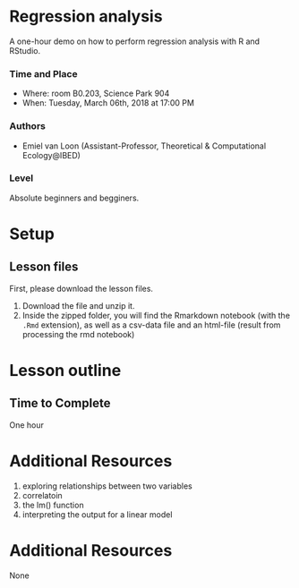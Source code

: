# Regression analysis
A one-hour demo on how to perform regression analysis with R and RStudio. 

### Time and Place
- Where: room B0.203, Science Park 904  
- When:  Tuesday, March 06th, 2018 at 17:00 PM

### Authors
- Emiel van Loon (Assistant-Professor, Theoretical & Computational Ecology@IBED)

### Level
Absolute beginners and begginers.  

# Setup
## Lesson files
First, please download the lesson files.

1. Download the file and unzip it.
2. Inside the zipped folder, you will find the Rmarkdown notebook (with the ``.Rmd`` extension),
   as well as a csv-data file and an html-file (result from processing the rmd notebook)

# Lesson outline
## Time to Complete
One hour

# Additional Resources 
1) exploring relationships between two variables
2) correlatoin
3) the lm() function
4) interpreting the output for a linear model

# Additional Resources 
None

